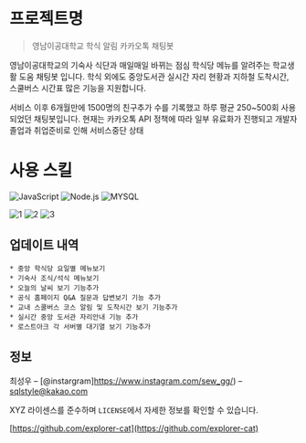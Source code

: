 # 프로젝트명
> 영남이공대학교 학식 알림 카카오톡 채팅봇
>

영남이공대학교의 기숙사 식단과 매일매일 바뀌는 점심 학식당 메뉴를 알려주는 학교생활 도움 채팅봇 입니다.
학식 외에도 중앙도서관 실시간 자리 현황과 지하철 도착시간, 스쿨버스 시간표 많은 기능을 지원합니다.

서비스 이후 6개월만에 1500명의 친구추가 수를 기록했고 하루 평균 250~500회 사용되었던 채팅봇입니다.
현재는 카카오톡 API 정책에 따라 일부 유료화가 진행되고 개발자 졸업과 취업준비로 인해 서비스중단 상태


# 사용 스킬
<img alt="JavaScript" src ="https://img.shields.io/badge/JavaScript-F7DF1E.svg?&style=for-the-badge&logo=JavaScript&logoColor=black"/> <img alt="Node.js" src ="https://img.shields.io/badge/node.js-339933.svg?&style=for-the-badge&logo=Node.js&logoColor=white"/> <img alt="MYSQL" src ="https://img.shields.io/badge/MySQL-4479A1.svg?&style=for-the-badge&logo=MySQL&logoColor=white"/>





![1](https://user-images.githubusercontent.com/55500077/160238766-04834e2d-8f9b-49d5-aac8-5218b310d64f.png)
![2](https://user-images.githubusercontent.com/55500077/160238768-de2fa3f7-1191-43ce-b261-6f9763e9a1e8.png)
![3](https://user-images.githubusercontent.com/55500077/160238770-63e40623-2f62-40f0-977a-987d8f7ddccb.png)


## 업데이트 내역

    * 중앙 학식당 요일별 메뉴보기
    * 기숙사 조식/석식 메뉴보기
    * 오늘의 날씨 보기 기능추가
    * 공식 홈페이지 Q&A 질문과 답변보기 기능 추가
    * 교내 스쿨버스 코스 알림 및 도착시간 보기 기능추가
    * 실시간 중앙 도서관 자리안내 기능 추가
    * 로스트아크 각 서버별 대기열 보기 기능추가

## 정보

최성우 – [@instargram]https://www.instagram.com/sew_gg/) – sqlstyle@kakao.com

XYZ 라이센스를 준수하며 ``LICENSE``에서 자세한 정보를 확인할 수 있습니다.

[https://github.com/explorer-cat](https://github.com/explorer-cat)
